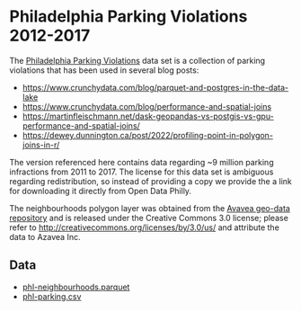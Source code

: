 
# Philadelphia Parking Violations 2012-2017

The [Philadelphia Parking Violations](https://www.opendataphilly.org/dataset/parking-violations) data set is a collection of parking violations that has been used in several blog posts:

- https://www.crunchydata.com/blog/parquet-and-postgres-in-the-data-lake
- https://www.crunchydata.com/blog/performance-and-spatial-joins
- https://martinfleischmann.net/dask-geopandas-vs-postgis-vs-gpu-performance-and-spatial-joins/
- https://dewey.dunnington.ca/post/2022/profiling-point-in-polygon-joins-in-r/

The version referenced here contains data regarding ~9 million parking infractions from 2011 to 2017. The license for this data set is ambiguous regarding redistribution, so instead of providing a copy we provide the a link for downloading it directly from Open Data Philly.

The neighbourhoods polygon layer was obtained from the [Avavea geo-data repository](https://github.com/azavea/geo-data/tree/master/Neighborhoods_Philadelphia) and is released under the Creative Commons 3.0 license; please refer to http://creativecommons.org/licenses/by/3.0/us/ and attribute the data to Azavea Inc.

## Data

- [phl-neighbourhoods.parquet](https://github.com/paleolimbot/geoarrow-data/raw/master/phl-parking/phl-neighbourhoods.parquet)
- [phl-parking.csv](https://phl.carto.com/api/v2/sql?filename=parking_violations&format=csv&skipfields=cartodb_id,the_geom,the_geom_webmercator&q=SELECT%20*%20FROM%20parking_violations%20WHERE%20issue_datetime%20%3E=%20%272012-01-01%27%20AND%20issue_datetime%20%3C%20%272017-12-31%27)
